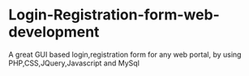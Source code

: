 # Login-Registration-form-web-development
A great GUI based login,registration form for any web portal, by using PHP,CSS,JQuery,Javascript and MySql
